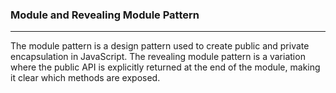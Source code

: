 ### Module and Revealing Module Pattern
---
The module pattern is a design pattern used to create public and private encapsulation in JavaScript. The revealing module pattern is a variation where the public API is explicitly returned at the end of the module, making it clear which methods are exposed.

